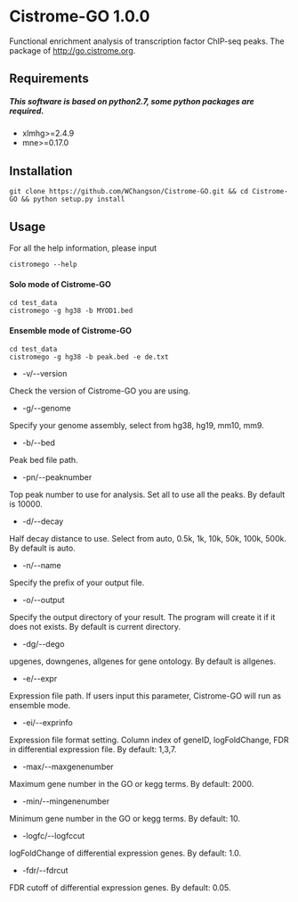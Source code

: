 # Cistrome-GO 1.0.0

Functional enrichment analysis of transcription factor ChIP-seq peaks. The package of http://go.cistrome.org.

## Requirements
##### This software is based on python2.7, some python packages are required.

- xlmhg>=2.4.9
- mne>=0.17.0

## Installation

```
git clone https://github.com/WChangson/Cistrome-GO.git && cd Cistrome-GO && python setup.py install
```

## Usage
For all the help information, please input

```
cistromego --help
```
#### Solo mode of Cistrome-GO

```
cd test_data
cistromego -g hg38 -b MYOD1.bed
```
#### Ensemble mode of Cistrome-GO

```
cd test_data
cistromego -g hg38 -b peak.bed -e de.txt
```

- -v/--version

Check the version of Cistrome-GO you are using.

- -g/--genome

Specify your genome assembly, select from hg38, hg19, mm10, mm9.

- -b/--bed

Peak bed file path.

- -pn/--peaknumber

Top peak number to use for analysis. Set all to use all the peaks. By default is 10000.

- -d/--decay

Half decay distance to use. Select from auto, 0.5k, 1k, 10k, 50k, 100k, 500k. By default is auto.

- -n/--name

Specify the prefix of your output file.

- -o/--output

Specify the output directory of your result. The program will create it if it does not exists. By default is current directory.

- -dg/--dego

upgenes, downgenes, allgenes for gene ontology. By default is allgenes.

- -e/--expr

Expression file path. If users input this parameter, Cistrome-GO will run as ensemble mode.

- -ei/--exprinfo

Expression file format setting. Column index of geneID, logFoldChange, FDR in differential expression file. By default: 1,3,7.

- -max/--maxgenenumber

Maximum gene number in the GO or kegg terms. By default: 2000.

- -min/--mingenenumber

Minimum gene number in the GO or kegg terms. By default: 10.

- -logfc/--logfccut

logFoldChange of differential expression genes. By default: 1.0.

- -fdr/--fdrcut

FDR cutoff of differential expression genes. By default: 0.05.

